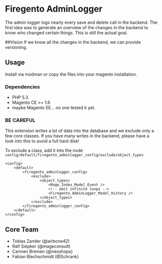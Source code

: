# Firegento AdminLogger

The admin logger logs nearly every save and delete call in the backend. The first idea was to generate an overview of the changes in the backend to know who changed certain things. This is still the actual goal.

##Vision
If we know all the changes in the backend, we can provide versioning.

## Usage
Install via modman or copy the files into your magento installation.

### Dependencies
* PHP 5.3
* Magento CE >= 1.6
* maybe Magento EE... no one tested it yet.

### BE CAREFUL
This extension writes a lot of data into the database and we exclude only a few core classes. If you have many writes in the backend, please have a look into this to avoid a full hard disk!

To exclude a class, add it into the node `config/default/firegento_adminlogger_config/exclude/object_types`

    <config>
        <default>
            <firegento_adminlogger_config>
                <exclude>
                    <object_types>
                        <Mage_Index_Model_Event />
                        <!-- omit infinite loops -->
                        <Firegento_AdminLogger_Model_History />
                    </object_types>
                </exclude>
            </firegento_adminlogger_config>
        </default>
    </config>
    
## Core Team
* Tobias Zander (@airbone42)
* Ralf Siepker (@mageconsult)
* Carmen Bremen (@neoshops)
* Fabian Blechschmidt (@Schrank)